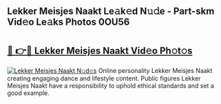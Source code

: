 ## Lekker Meisjes Naakt Le𝚊k𝚎d N𝚞𝚍e - Part-skm Vid𝚎o Le𝚊ks Photos 0OU56

# <h2><a href="http://fb973f.evod.top/?m=Lekker+Meisjes+Naakt">🔗 👉🔴 Lekker Meisjes Naakt Vid𝚎o Ph𝚘t𝚘s</a></h2>

[![Lekker Meisjes Naakt N𝚞d𝚎s](https://i.imgur.com/8V9OHl7.gif)](http://fb973f.evod.top/?m=Lekker+Meisjes+Naakt)
Online personality Lekker Meisjes Naakt creating engaging dance and lifestyle content. Public figures Lekker Meisjes Naakt have a responsibility to uphold ethical standards and set a good example. 
